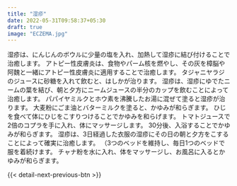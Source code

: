 ```yaml
---
title: "湿疹"
date: 2022-05-31T09:58:37+05:30
draft: true
image: "ECZEMA.jpg"
---
```


湿疹は、にんじんのボウルに少量の塩を入れ、加熱して湿疹に結び付けることで治癒します。
アトピー性皮膚炎は、食物やパーム核を燃やし、その灰を樟脳や阿魏と一緒にアトピー性皮膚炎に適用することで治癒します。
タジャニヤラジのジュースに砂糖を入れて飲むと、はしかが治ります。
湿疹は、湿疹にゆでたニームの葉を結び、朝と夕方にニームジュースの半分のカップを飲むことによって治癒します。
パパイヤミルクとホウ素を沸騰したお湯に混ぜて塗ると湿疹が治ります。
大麦粉にごま油とバターミルクを塗ると、かゆみが和らぎます。
ひじを食べて体にひじをこすりつけることでかゆみを和らげます。
トマトジュースで2倍のコプラを手に入れ、体にマッサージします。 30分後、入浴することでかゆみが和らぎます。
湿疹は、3日経過した衣服の湿疹にその日の朝と夕方をこすることによって確実に治癒します。
（3つのベッドを維持し、毎日1つのベッドで服を着続けます。
チャナ粉を水に入れ、体をマッサージし、お風呂に入るとかゆみが和らぎます。

{{< detail-next-previous-btn >}}